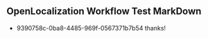 ## OpenLocalization Workflow Test MarkDown
* 9390758c-0ba8-4485-969f-0567371b7b54 thanks!

<!--HONumber=Jul16_HO4-->


